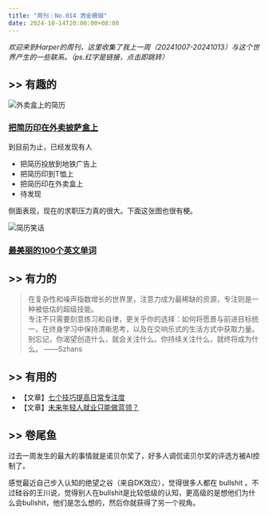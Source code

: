 ```yaml
---
title: "周刊｜No.014 洒金珊瑚"
date: 2024-10-14T20:00:00+08:00
---
```


*欢迎来到Harper的周刊，这里收集了我上一周（20241007-20241013）与这个世界产生的一些联系。（ps.红字是链接，点击即跳转）*

## >> 有趣的


![外卖盒上的简历](https://ad0e046.webp.li/%E5%91%A8%E5%88%8A014.webp)
### [把简历印在外卖披萨盒上](https://mossandfog.com/pizza-hut-will-deliver-your-resume-printed-on-a-pizza-box-to-prospective-employers/)

到目前为止，已经发现有人
- 把简历投放到地铁广告上
- 把简历印到T恤上
- 把简历印在外卖盒上
- 待发现

侧面表现，现在的求职压力真的很大。下面这张图也很有梗。

![简历笑话](https://ad0e046.webp.li/%E7%AE%80%E5%8E%86%E7%AC%91%E8%AF%9D.png)


### [最美丽的100个英文单词](https://www.cellar-door.co.uk/leaderboard)

## >> 有力的

>在复杂性和噪声指数增长的世界里，注意力成为最稀缺的资源，专注则是一种被低估的超级技能。  
>专注不只需要刻意练习和自律，更关乎你的选择：如何将愿景与前进目标统一，在终身学习中保持清晰思考，以及在交响乐式的生活方式中获取力量。  
>别忘记，你渴望创造什么，就会关注什么。你持续关注什么，就终将成为什么。
>——Szhans

## >> 有用的

- 【文章】[七个技巧提高日常专注度](https://medium.com/twosapp/7-simple-tips-to-improve-your-daily-focus-6300d93effc8)
- 【文章】[未来年轻人就业只能做蓝领？](https://m.okjike.com/originalPosts/6705d96d6fbc73186f0fab4f)

## >> 卷尾鱼

过去一周发生的最大的事情就是诺贝尔奖了，好多人调侃诺贝尔奖的评选方被AI控制了。

感觉最近自己步入认知的绝望之谷（来自DK效应），觉得很多人都在 bullshit 。不过硅谷的王川说，觉得别人在bullshit是比较低级的认知，更高级的是想他们为什么会bullshit，他们是怎么想的，然后你就获得了另一个视角。

